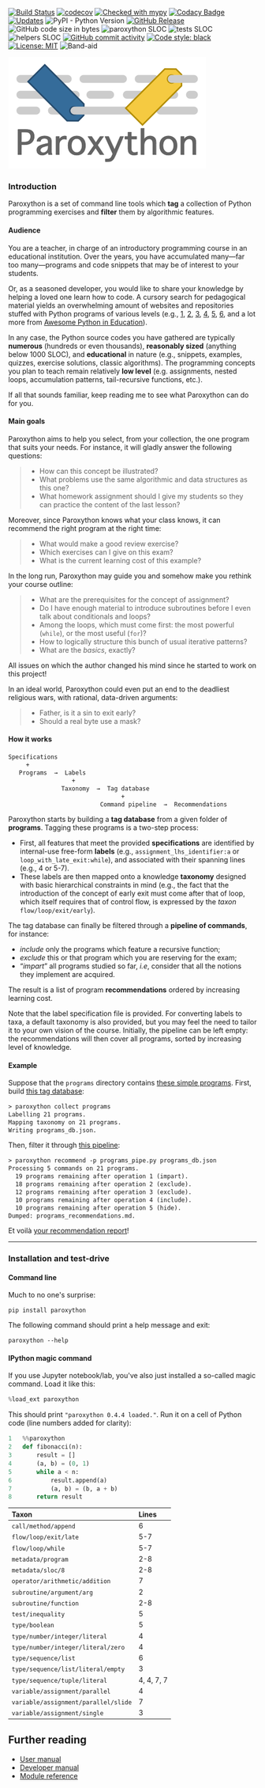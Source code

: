 [![Build Status](https://travis-ci.com/laowantong/paroxython.svg?branch=master)](https://travis-ci.com/laowantong/paroxython)
[![codecov](https://img.shields.io/codecov/c/github/laowantong/paroxython/master)](https://codecov.io/gh/laowantong/paroxython)
[![Checked with mypy](https://img.shields.io/badge/typing-mypy-brightgreen)](http://mypy-lang.org/)
[![Codacy Badge](https://api.codacy.com/project/badge/Grade/73432ed4c5294326ba6279bbbb0fe2e6)](https://www.codacy.com/manual/laowantong/paroxython)
[![Updates](https://pyup.io/repos/github/laowantong/paroxython/shield.svg)](https://pyup.io/repos/github/laowantong/paroxython/)
![PyPI - Python Version](https://img.shields.io/pypi/pyversions/paroxython)
[![GitHub Release](https://img.shields.io/github/release/laowantong/paroxython.svg?style=flat)]()
![GitHub code size in bytes](https://img.shields.io/github/languages/code-size/laowantong/paroxython)
![paroxython SLOC](https://img.shields.io/badge/main%20program-~1650%20SLOC-blue)
![tests SLOC](https://img.shields.io/badge/tests-~2650%20SLOC-blue)
![helpers SLOC](https://img.shields.io/badge/helpers-~850%20SLOC-blue)
[![GitHub commit activity](https://img.shields.io/github/commit-activity/y/laowantong/paroxython.svg?style=flat)]()
[![Code style: black](https://img.shields.io/badge/code%20style-black-000000.svg)](https://github.com/psf/black)
[![License: MIT](https://img.shields.io/badge/License-MIT-yellow.svg)](https://opensource.org/licenses/MIT)
![Band-aid](https://img.shields.io/badge/not%C2%A0%C2%A0%F0%9F%85%B3%F0%9F%85%B4%F0%9F%85%B0%F0%9F%85%B3-yet-%23F3D9C5?labelColor=%23F3D9C5)

![](docs/resources/logo.png)

### Introduction

Paroxython is a set of command line tools which **tag** a collection of Python programming exercises and **filter** them by algorithmic features.

#### Audience

You are a teacher, in charge of an introductory programming course in an educational institution. Over the years, you have accumulated many—far too many—programs and code snippets that may be of interest to your students.

Or, as a seasoned developer, you would like to share your knowledge by helping a loved one learn how to code. A cursory search for pedagogical material yields an overwhelming amount of websites and repositories stuffed with Python programs of various levels (e.g.,
[1](https://github.com/TheAlgorithms/Python),
[2](http://rosettacode.org/wiki/Category:Python),
[3](https://www.programming-idioms.org/about#about-block-language-coverage),
[4](https://github.com/codebasics/py),
[5](https://github.com/keon/algorithms),
[6](https://github.com/OmkarPathak/Python-Programs),
and a lot more from [Awesome Python in Education](https://github.com/quobit/awesome-python-in-education)).

In any case, the Python source codes you have gathered are typically
**numerous** (hundreds or even thousands),
**reasonably sized** (anything below 1000 SLOC),
and **educational** in nature (e.g., snippets, examples, quizzes, exercise solutions, classic algorithms).
The programming concepts you plan to teach remain relatively **low level** (e.g. assignments, nested loops, accumulation patterns, tail-recursive functions, etc.).

If all that sounds familiar, keep reading me to see what Paroxython can do for you.

#### Main goals

Paroxython aims to help you select, from your collection, the one program that suits your needs. For instance, it will gladly answer the following questions:

> - How can this concept be illustrated?
> - What problems use the same algorithmic and data structures as this one?
> - What homework assignment should I give my students so they can practice the content of the last lesson?

Moreover, since Paroxython knows what your class knows, it can recommend the right program at the right time:

> - What would make a good review exercise?
> - Which exercises can I give on this exam?
> - What is the current learning cost of this example?

In the long run, Paroxython may guide you and somehow make you rethink your course outline:

> - What are the prerequisites for the concept of assignment?
> - Do I have enough material to introduce subroutines before I even talk about conditionals and loops?
> - Among the loops, which must come first: the most powerful (`while`), or the most useful (`for`)?
> - How to logically structure this bunch of usual iterative patterns?
> - What are the _basics_, exactly?

All issues on which the author changed his mind since he started to work on this project!

In an ideal world, Paroxython could even put an end to the deadliest religious wars, with rational, data-driven arguments:

> - Father, is it a sin to exit early?
> - Should a real byte use a mask?

#### How it works

```plain
Specifications
     +
   Programs  →  Labels
                  +
               Taxonomy  →  Tag database
                                +
                          Command pipeline  →  Recommendations
```

Paroxython starts by building a **tag database** from a given folder of **programs**. Tagging these programs is a two-step process:

- First, all features that meet the provided **specifications** are identified by internal-use free-form **labels** (e.g., `assignment_lhs_identifier:a` or `loop_with_late_exit:while`), and associated with their spanning lines (e.g., 4 or 5-7).
- These labels are then mapped onto a knowledge **taxonomy** designed with basic hierarchical constraints in mind (e.g., the fact that the introduction of the concept of early exit must come after that of loop, which itself requires that of control flow, is expressed by the _taxon_ `flow/loop/exit/early`).

The tag database can finally be filtered through a **pipeline of commands**, for instance:

- _include_ only the programs which feature a recursive function;
- _exclude_ this or that program which you are reserving for the exam;
- “_impart_” all programs studied so far, _i.e_, consider that all the notions they implement are acquired.

The result is a list of program **recommendations** ordered by increasing learning cost.

Note that the label specification file is provided. For converting labels to taxa, a default taxonomy is also provided, but you may feel the need to tailor it to your own vision of the course. Initially, the pipeline can be left empty: the recommendations will then cover all programs, sorted by increasing level of knowledge.

#### Example

Suppose that the `programs` directory contains [these simple programs](https://wiki.python.org/moin/SimplePrograms). First, build [this tag database](https://github.com/laowantong/paroxython/blob/master/examples/simple/programs_db.json):

```shell
> paroxython collect programs
Labelling 21 programs.
Mapping taxonomy on 21 programs.
Writing programs_db.json.
```

Then, filter it through [this pipeline](https://github.com/laowantong/paroxython/blob/master/examples/simple/programs_pipe.py):

```shell
> paroxython recommend -p programs_pipe.py programs_db.json
Processing 5 commands on 21 programs.
  19 programs remaining after operation 1 (impart).
  18 programs remaining after operation 2 (exclude).
  12 programs remaining after operation 3 (exclude).
  10 programs remaining after operation 4 (include).
  10 programs remaining after operation 5 (hide).
Dumped: programs_recommendations.md.
```

Et voilà [your recommendation report](https://github.com/laowantong/paroxython/blob/master/examples/simple/programs_recommendations.md)!

----

### Installation and test-drive

#### Command line

Much to no one's surprise:

```
pip install paroxython
```

The following command should print a help message and exit:

```
paroxython --help
```

#### IPython magic command

If you use Jupyter notebook/lab, you've also just installed a so-called magic command. Load it like this:

```python
%load_ext paroxython
```

This should print `"paroxython 0.4.4 loaded."`. Run it on a cell of Python code (line numbers added for clarity):

```python
1   %%paroxython
2   def fibonacci(n):
3       result = []
4       (a, b) = (0, 1)
5       while a < n:
6           result.append(a)
7           (a, b) = (b, a + b)
8       return result
```

| Taxon | Lines |
|:--|:--|
| `call/method/append` | 6 |
| `flow/loop/exit/late` | 5-7 |
| `flow/loop/while` | 5-7 |
| `metadata/program` | 2-8 |
| `metadata/sloc/8` | 2-8 |
| `operator/arithmetic/addition` | 7 |
| `subroutine/argument/arg` | 2 |
| `subroutine/function` | 2-8 |
| `test/inequality` | 5 |
| `type/boolean` | 5 |
| `type/number/integer/literal` | 4 |
| `type/number/integer/literal/zero` | 4 |
| `type/sequence/list` | 6 |
| `type/sequence/list/literal/empty` | 3 |
| `type/sequence/tuple/literal` | 4, 4, 7, 7 |
| `variable/assignment/parallel` | 4 |
| `variable/assignment/parallel/slide` | 7 |
| `variable/assignment/single` | 3 |

## Further reading

- [User manual](https://laowantong.github.io/paroxython/docs_user_manual/index.html)
- [Developer manual](https://laowantong.github.io/paroxython/docs_developer_manual/index.html)
- [Module reference](https://laowantong.github.io/paroxython/#header-submodules)
